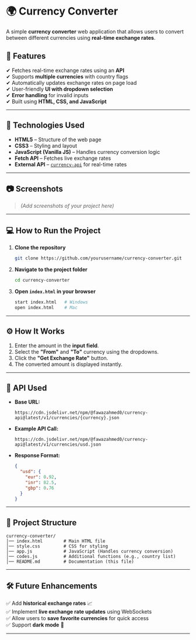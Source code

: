 

# **🌍 Currency Converter**  

A simple **currency converter** web application that allows users to convert between different currencies using **real-time exchange rates**.  

## **📌 Features**
✔ Fetches real-time exchange rates using an **API**  
✔ Supports **multiple currencies** with country flags  
✔ Automatically updates exchange rates on page load  
✔ User-friendly **UI with dropdown selection**  
✔ **Error handling** for invalid inputs  
✔ Built using **HTML, CSS, and JavaScript**  

---

## **🚀 Technologies Used**
- **HTML5** – Structure of the web page  
- **CSS3** – Styling and layout  
- **JavaScript (Vanilla JS)** – Handles currency conversion logic  
- **Fetch API** – Fetches live exchange rates  
- **External API** – [`currency-api`](https://cdn.jsdelivr.net/npm/@fawazahmed0/currency-api@latest/v1) for real-time rates  

---

## **📷 Screenshots**
> *(Add screenshots of your project here)*  

---

## **💻 How to Run the Project**
1. **Clone the repository**  
   ```bash
   git clone https://github.com/yourusername/currency-converter.git
   ```
2. **Navigate to the project folder**  
   ```bash
   cd currency-converter
   ```
3. **Open `index.html` in your browser**  
   ```bash
   start index.html   # Windows
   open index.html    # Mac
   ```

---

## **⚙ How It Works**
1. Enter the amount in the **input field**.  
2. Select the **"From"** and **"To"** currency using the dropdowns.  
3. Click the **"Get Exchange Rate"** button.  
4. The converted amount is displayed instantly.  

---

## **🔗 API Used**
- **Base URL:**  
  ```
  https://cdn.jsdelivr.net/npm/@fawazahmed0/currency-api@latest/v1/currencies/{currency}.json
  ```
- **Example API Call:**  
  ```
  https://cdn.jsdelivr.net/npm/@fawazahmed0/currency-api@latest/v1/currencies/usd.json
  ```
- **Response Format:**
  ```json
  {
    "usd": {
      "eur": 0.92,
      "inr": 82.5,
      "gbp": 0.76
    }
  }
  ```

---

## **📂 Project Structure**
```
currency-converter/
│── index.html        # Main HTML file
│── style.css         # CSS for styling
│── app.js            # JavaScript (Handles currency conversion)
│── codes.js          # Additional functions (e.g., country list)
│── README.md         # Documentation (this file)
```

---

## **🛠 Future Enhancements**
✅ Add **historical exchange rates** 📈  
✅ Implement **live exchange rate updates** using WebSockets  
✅ Allow users to **save favorite currencies** for quick access  
✅ Support **dark mode** 🌙  

---
